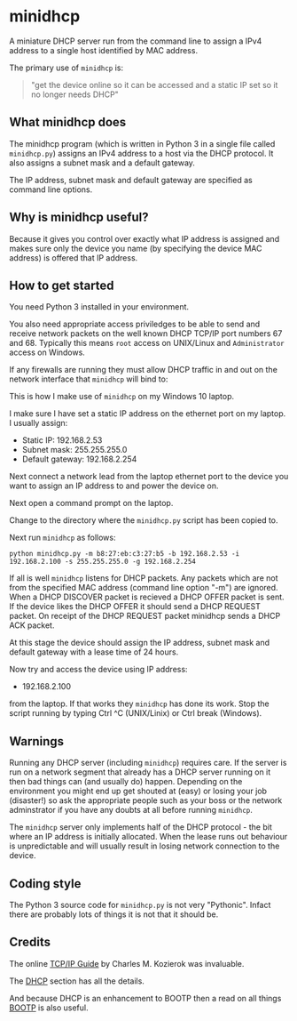# minidhcp

A miniature DHCP server run from the command line to assign
a IPv4 address to a single host identified by MAC address.

The primary use of `minidhcp` is:

> "get the device online so it can be accessed and a static IP set so it no longer needs DHCP"

## What minidhcp does

The minidhcp program (which is written in Python 3 in a single file
called `minidhcp.py`) assigns an IPv4 address to a host via the DHCP
protocol.  It also assigns a subnet mask and a default gateway.

The IP address, subnet mask and default gateway are specified
as command line options.

## Why is minidhcp useful?

Because it gives you control over exactly what IP address is assigned
and makes sure only the device you name (by specifying the device
MAC address) is offered that IP address.

## How to get started

You need Python 3 installed in your environment.

You also need appropriate access priviledges to be able to send and
receive network packets on the well known DHCP TCP/IP port numbers
67 and 68.  Typically this means `root` access on UNIX/Linux and
`Administrator` access on Windows.

If any firewalls are running they must allow DHCP traffic in and out
on the network interface that `minidhcp` will bind to:

This is how I make use of `minidhcp` on my Windows 10 laptop.

I make sure I have set a static IP address on the ethernet port on
my laptop.  I usually assign:

* Static IP: 192.168.2.53
* Subnet mask: 255.255.255.0
* Default gateway: 192.168.2.254

Next connect a network lead from the laptop ethernet port to the
device you want to assign an IP address to and power the device on.

Next open a command prompt on the laptop.

Change to the directory where the `minidhcp.py` script has been
copied to.

Next run `minidhcp` as follows:

```
python minidhcp.py -m b8:27:eb:c3:27:b5 -b 192.168.2.53 -i 192.168.2.100 -s 255.255.255.0 -g 192.168.2.254
```

If all is well `minidhcp` listens for DHCP packets.  Any packets which are
not from the specified MAC address (command line option "-m") are ignored.
When a DHCP DISCOVER packet is recieved a DHCP OFFER packet is sent.
If the device likes the DHCP OFFER it should send a DHCP REQUEST packet.
On receipt of the DHCP REQUEST packet minidhcp sends a DHCP ACK packet.

At this stage the device should assign the IP address, subnet mask and
default gateway with a lease time of 24 hours.

Now try and access the device using IP address:

* 192.168.2.100

from the laptop.  If that works they `minidhcp` has done its work.
Stop the script running by typing Ctrl ^C (UNIX/Linix) or
Ctrl break (Windows).

## Warnings

Running any DHCP server (including `minidhcp`) requires care.  If the
server is run on a network segment that already has a DHCP server
running on it then bad things can (and usually do) happen.  Depending
on the environment you might end up get shouted at (easy) or losing
your job (disaster!) so ask the appropriate people such as your boss or
the network adminstrator if you have any doubts at all before running
`minidhcp`.

The `minidhcp` server only implements half of the DHCP protocol - the
bit where an IP address is initially allocated.  When the lease runs out
behaviour is unpredictable and will usually result in losing
network connection to the device.

## Coding style

The Python 3 source code for `minidhcp.py` is not very "Pythonic".  Infact
there are probably lots of things it is not that it should be.

## Credits

The online
[TCP/IP Guide](http://www.tcpipguide.com/)
by Charles M. Kozierok was invaluable.

The
[DHCP](http://www.tcpipguide.com/free/t_TCPIPDynamicHostConfigurationProtocolDHCP.htm)
section has all the details.

And because DHCP is an enhancement to BOOTP then a read on all things
[BOOTP](http://www.tcpipguide.com/free/t_TCPIPBootstrapProtocolBOOTP.htm)
is also useful.
